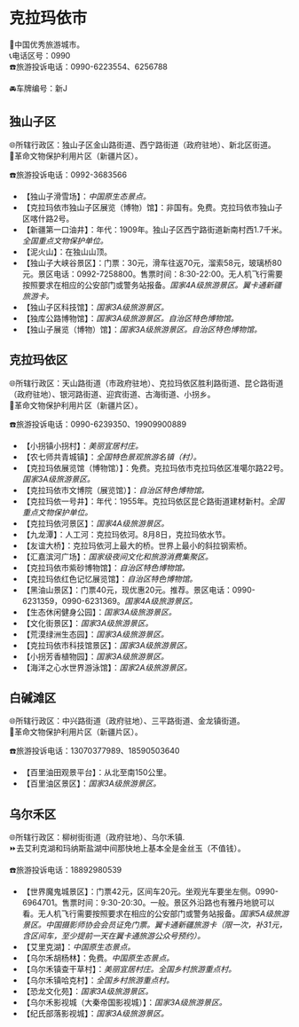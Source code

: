 # 克拉玛依市  
🏅中国优秀旅游城市。  
📞电话区号：0990  
☎️旅游投诉电话：0990-6223554、6256788  
  
🚘车牌编号：新J  

## 独山子区  
🌐所辖行政区：独山子区金山路街道、西宁路街道（政府驻地）、新北区街道。  
🚩革命文物保护利用片区（新疆片区）。  
  
☎️旅游投诉电话：0992-3683566  
  
* 【独山子滑雪场】：*中国原生态景点。*  
* 【克拉玛依市独山子区展览（博物）馆】：非国有。免费。克拉玛依市独山子区喀什路2号。  
* 【新疆第一口油井】：年代：1909年。独山子区西宁路街道新南村西1.7千米。*全国重点文物保护单位。*  
* 【泥火山】：在独山山顶。  
* 【独山子大峡谷景区】：门票：30元，滑车往返70元，溜索58元，玻璃桥80元。景区电话：0992-7258800。售票时间：8:30-22:00。无人机飞行需要按照要求在相应的公安部门或警务站报备。*国家4A级旅游景区。翼卡通新疆旅游卡。*   
* 【独山子区科技馆】：*国家3A级旅游景区。*   
* 【独库公路博物馆】：*国家3A级旅游景区。自治区特色博物馆。*   
* 【独山子展览（博物）馆】：*国家3A级旅游景区。自治区特色博物馆。*   

## 克拉玛依区  
🌐所辖行政区：天山路街道（市政府驻地）、克拉玛依区胜利路街道、昆仑路街道（政府驻地）、银河路街道、迎宾街道、古海街道、小拐乡。  
🚩革命文物保护利用片区（新疆片区）。  
  
☎️旅游投诉电话：0990-6239350、19909900889  
  
* 【小拐镇小拐村】：*美丽宜居村庄。*  
* 【农七师共青城镇】：*全国特色景观旅游名镇（村）。*  
* 【克拉玛依展览馆（博物馆）】：免费。克拉玛依市克拉玛依区准噶尔路22号。*国家3A级旅游景区。*   
* 【克拉玛依市文博院（展览馆）】：*自治区特色博物馆。*  
* 【克拉玛依一号井】：年代：1955年。克拉玛依区昆仑路街道建材新村。*全国重点文物保护单位。*  
* 【克拉玛依河景区】：*国家4A级旅游景区。*   
* 【九龙潭】：人工河：克拉玛依河。8月8日，克拉玛依水节。
* 【友谊大桥】：克拉玛依河上最大的桥。世界上最小的斜拉钢索桥。  
* 【汇嘉滨河广场】：*国家级夜间文化和旅游消费集聚区。*
* 【克拉玛依市紫砂博物馆】：*自治区特色博物馆。*  
* 【克拉玛依红色记忆展览馆】：*自治区特色博物馆。*    
* 【黑油山景区】：门票40元，现优惠20元。推荐。景区电话：0990-6231359，0990-6231369。*国家4A级旅游景区。*   
* 【生态休闲健身公园】：*国家3A级旅游景区。*   
* 【文化街景区】：*国家3A级旅游景区。*   
* 【荒漠绿洲生态园】：*国家3A级旅游景区。*   
* 【克拉玛依市科技馆景区】：*国家3A级旅游景区。*   
* 【小拐芳香植物园】：*国家3A级旅游景区。*   
* 【海洋之心水世界游泳馆】：*国家2A级旅游景区。*   

## 白碱滩区  
🌐所辖行政区：中兴路街道（政府驻地）、三平路街道、金龙镇街道。  
🚩革命文物保护利用片区（新疆片区）。  
  
☎️旅游投诉电话：13070377989、18590503640  
  
* 【百里油田观景平台】：从北至南150公里。
* 【百里油区景区】：*国家3A级旅游景区。*   

## 乌尔禾区  
🌐所辖行政区：柳树街街道（政府驻地）、乌尔禾镇.  
⏩去艾利克湖和玛纳斯盐湖中间那快地上基本全是金丝玉（不值钱）。  
  
☎️旅游投诉电话：18892980539  
  
* 【世界魔鬼城景区】：门票42元，区间车20元。坐观光车要坐左侧。0990-6964701。售票时间：9:30-20:30。一般。景区外沿路也有雅丹地貌可以看。无人机飞行需要按照要求在相应的公安部门或警务站报备。*国家5A级旅游景区。中国摄影师协会会员证免门票。翼卡通新疆旅游卡（限一次，补31元，含区间车，至少提前一天在翼卡通旅游公众号预约）。*  
* 【艾里克湖】：*中国原生态景点。*  
* 【乌尔禾胡杨林】：免费。*中国原生态景点。*  
* 【乌尔禾镇查干草村】：*美丽宜居村庄。全国乡村旅游重点村。*  
* 【乌尔禾镇哈克村】：*全国乡村旅游重点村。*    
* 【恐龙文化苑】：*国家3A级旅游景区。*   
* 【乌尔禾影视城（大秦帝国影视城）】：*国家3A级旅游景区。*   
* 【纪氏部落影视城】：*国家3A级旅游景区。*   